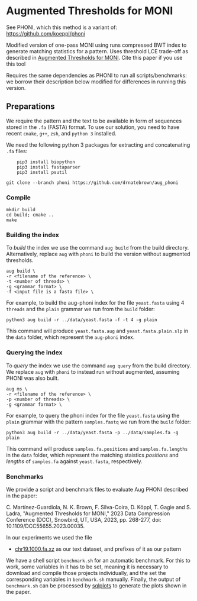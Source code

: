 # Augmented Thresholds for MONI
See PHONI, which this method is a variant of: https://github.com/koeppl/phoni

Modified version of one-pass MONI using runs compressed BWT index to generate matching statistics for a pattern. Uses threshold LCE trade-off as described in [Augmented Thresholds for MONI](10.1109/DCC55655.2023.00035). Cite this paper if you use this tool

Requires the same dependencies as PHONI to run all scripts/benchmarks: we borrow their description below modified for differences in running this version.
## Preparations

We require the pattern and the text to be available in form of sequences stored in the `.fa` (FASTA) format.
To use our solution, you need to have recent `cmake`, `g++`, `zsh`, and `python 3` installed.

We need the following python 3 packages for extracting and concatenating `.fa` files:
```console
	pip3 install biopython
	pip3 install fastaparser
	pip3 install psutil
```


```console
git clone --branch phoni https://github.com/drnatebrown/aug_phoni
```

### Compile

```console
mkdir build
cd build; cmake ..
make
```

### Building the index

To *build* the index we use the command `aug build` from the build directory. Alternatively, replace `aug` with `phoni` to build the version without augmented thresholds.

``` console
aug build \
-r <filename of the reference> \
-t <number of threads> \
-g <grammar format> \
-f <input file is a fasta file> \
```
For example, to build the aug-phoni index for the file `yeast.fasta` using 4 `threads` and the `plain` grammar we run from the `build` folder:
``` conole
python3 aug build -r ../data/yeast.fasta -f -t 4 -g plain
```

This command will produce `yeast.fasta.aug` and `yeast.fasta.plain.slp` in the `data` folder, which represent the `aug-phoni` index.

### Querying the index

To *query* the index we use the command `aug query` from the build directory. We replace `aug` with `phoni` to instead run without augmented, assuming PHONI was also built.

``` console
aug ms \
-r <filename of the reference> \
-p <number of threads> \
-g <grammar format> \
```
For example, to query the phoni index for the file `yeast.fasta` using the `plain` grammar with the pattern `samples.fastq` we run from the `build` folder:
``` console
python3 aug build -r ../data/yeast.fasta -p ../data/samples.fa -g plain
```

This command will produce `samples.fa.positions` and `samples.fa.lengths` in the `data` folder, which represent the matching staistics *positions* and *lengths* of `samples.fa` against `yeast.fasta`, respectively.

### Benchmarks

We provide a script and benchmark files to evaluate Aug PHONI described in the paper:

C. Martínez-Guardiola, N. K. Brown, F. Silva-Coira, D. Köppl, T. Gagie and S. Ladra, "Augmented Thresholds for MONI," 2023 Data Compression Conference (DCC), Snowbird, UT, USA, 2023, pp. 268-277, doi: 10.1109/DCC55655.2023.00035.

In our experiments we used the file
 - [chr19.1000.fa.xz](http://dolomit.cs.tu-dortmund.de/tudocomp/chr19.1000.fa.xz) as our text dataset, and prefixes of it as our pattern

We have a shell script `benchmark.sh` for an automatic benchmark.
For this to work, some variables in it has to be set, meaning it is necessary to download and compile those projects individually, and the set the corresponding variables in `benchmark.sh` manually. Finally, the output of `benchmark.sh` can be processed by [sqlplots](https://github.com/koeppl/sqlplot) to generate the plots shown in the paper.
